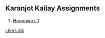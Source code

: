 ## Karanjot Kailay Assignments

1. [Homework 1](./homework-1/)


[Live Link](https://kkjatt.github.io/NewM-N220/)